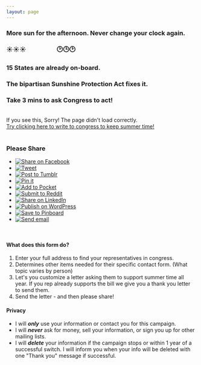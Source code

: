 ```yaml
---
layout: page
---
```


<head>
    <link rel="icon" type="image/svg+xml" href="/favicon.svg">
</head>

<link rel="stylesheet" type="text/css" href="../style.css">
<script async="async" src='https://actionnetwork.org/widgets/v3/letter/support-for-the-sunshine-protection-act?format=js&source=widget&style=full'></script>

### More sun for the afternoon. Never change your clock again.

### ☀️☀️☀️ &emsp; &emsp; &emsp;&emsp; 🕑🕒🕑

### **15 States** are already on-board.

### The bipartisan **Sunshine Protection Act** fixes it.

### Take **3 mins** to ask Congress to act!

<div id='can-letter-area-support-for-the-sunshine-protection-act'>
<br/>
If you see this, Sorry! The page didn't load correctly.
<br/><a href="https://actionnetwork.org/letters/support-for-the-sunshine-protection-act">Try clicking here to write to congress to keep summer time!</a>
<br/>
</div>
<br/>

### Please Share

<ul class="share-buttons" data-source="simplesharingbuttons.com">
  <li><a href="https://www.facebook.com/sharer/sharer.php?u=https%3A%2F%2Fkeepsummertime.com%2F&quote=Keep%20Summer%20Time!" title="Share on Facebook" target="_blank"><img alt="Share on Facebook" src="social_flat_rounded_rects_svg/Facebook.svg" /></a></li>
  <li><a href="https://twitter.com/intent/tweet?source=https%3A%2F%2Fkeepsummertime.com%2F&text=Keep%20Summer%20Time!:%20https%3A%2F%2Fkeepsummertime.com%2F" target="_blank" title="Tweet"><img alt="Tweet" src="social_flat_rounded_rects_svg/Twitter.svg" /></a></li>
  <li><a href="http://www.tumblr.com/share?v=3&u=https%3A%2F%2Fkeepsummertime.com%2F&quote=Keep%20Summer%20Time!&s=" target="_blank" title="Post to Tumblr"><img alt="Post to Tumblr" src="social_flat_rounded_rects_svg/Tumblr.svg" /></a></li>
  <li><a href="http://pinterest.com/pin/create/button/?url=https%3A%2F%2Fkeepsummertime.com%2F&media=https://keepsummertime.com/favicon.svg&description=A%20campaign%20to%20bring%20us%20to%20permanent%20summer%20time%20(DST).." target="_blank" title="Pin it"><img alt="Pin it" src="social_flat_rounded_rects_svg/Pinterest.svg" /></a></li>
  <li><a href="https://getpocket.com/save?url=https%3A%2F%2Fkeepsummertime.com%2F&title=Keep%20Summer%20Time!" target="_blank" title="Add to Pocket"><img alt="Add to Pocket" src="social_flat_rounded_rects_svg/Pocket.svg" /></a></li>
  <li><a href="http://www.reddit.com/submit?url=https%3A%2F%2Fkeepsummertime.com%2F&title=Keep%20Summer%20Time!" target="_blank" title="Submit to Reddit"><img alt="Submit to Reddit" src="social_flat_rounded_rects_svg/Reddit.svg" /></a></li>
  <li><a href="http://www.linkedin.com/shareArticle?mini=true&url=https%3A%2F%2Fkeepsummertime.com%2F&title=Keep%20Summer%20Time!&summary=A%20campaign%20to%20bring%20us%20to%20permanent%20summer%20time%20(DST)..&source=https%3A%2F%2Fkeepsummertime.com%2F" target="_blank" title="Share on LinkedIn"><img alt="Share on LinkedIn" src="social_flat_rounded_rects_svg/LinkedIn.svg" /></a></li>
  <li><a href="http://wordpress.com/press-this.php?u=https%3A%2F%2Fkeepsummertime.com%2F&quote=Keep%20Summer%20Time!&s=A%20campaign%20to%20bring%20us%20to%20permanent%20summer%20time%20(DST)..&i=https://keepsummertime.com/favicon.svg" target="_blank" title="Publish on WordPress"><img alt="Publish on WordPress" src="social_flat_rounded_rects_svg/Wordpress.svg" /></a></li>
  <li><a href="https://pinboard.in/popup_login/?url=https%3A%2F%2Fkeepsummertime.com%2F&title=Keep%20Summer%20Time!&description=A%20campaign%20to%20bring%20us%20to%20permanent%20summer%20time%20(DST).." target="_blank" title="Save to Pinboard"><img alt="Save to Pinboard" src="social_flat_rounded_rects_svg/Pinboard.svg" /></a></li>
  <li><a href="mailto:?subject=Keep%20Summer%20Time!&body=A%20campaign%20to%20bring%20us%20to%20permanent%20summer%20time%20(DST)..:%20https%3A%2F%2Fkeepsummertime.com%2F" target="_blank" title="Send email"><img alt="Send email" src="social_flat_rounded_rects_svg/Email.svg" /></a></li>
</ul>

<br/>

#### What does this form do?

1. Enter your full address to find your representatives in congress.
1. Determines other items needed for their specific contact form. (What topic varies by person)
1. Let's you customize a letter asking them to support summer time all year. If you rep already supports the bill we give you a thank you letter to send them.
1. Send the letter - and then please share!

#### Privacy
 * I will ***only*** use your information or contact you for this campaign.  
 * I will ***never*** ask for money, sell your information, or sign you up for other mailing lists. 
 * I will ***delete*** your  information if the campaign stops or within 1 year of a successful switch. I will inform you when your info will be deleted with one "Thank you" message if successful.


